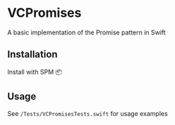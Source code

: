 # VCPromises
A basic implementation of the Promise pattern in Swift

## Installation
Install with SPM 📦

## Usage
See `/Tests/VCPromisesTests.swift` for usage examples
